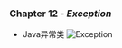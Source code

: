 ### Chapter 12 - ***Exception***
* Java异常类
![Exception](https://timgsa.baidu.com/timg?image&quality=80&size=b9999_10000&sec=1537972588043&di=104e72de900604d8b1ce0e0b7d883065&imgtype=jpg&src=http%3A%2F%2Fimg1.imgtn.bdimg.com%2Fit%2Fu%3D1244181466%2C1471403492%26fm%3D214%26gp%3D0.jpg)  
